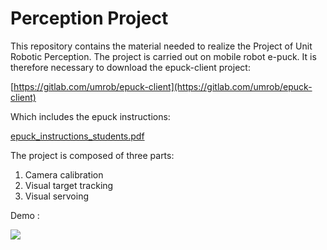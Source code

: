 # Perception Project

This repository contains the material needed to realize the Project of Unit Robotic Perception.
The project is carried out on mobile robot e-puck.
It is therefore necessary to download the epuck-client project:

[https://gitlab.com/umrob/epuck-client](https://gitlab.com/umrob/epuck-client)

Which includes the epuck instructions: 

[epuck_instructions_students.pdf](https://gitlab.com/umrob/epuck-client/-/blob/master/epuck_instructions_students.pdf)

The project is composed of three parts:

1) Camera calibration
2) Visual target tracking
3) Visual servoing

Demo : 

![](https://github.com/ZakariaBOUZIT/Visual-servoing/blob/master/Demo.gif)
